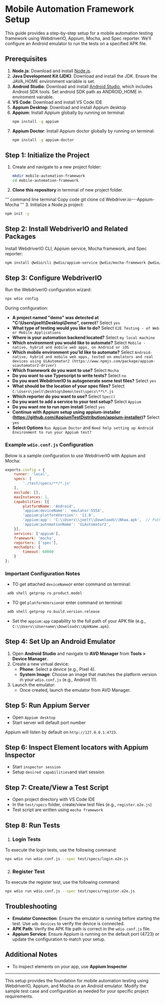 # Mobile Automation Framework Setup

This guide provides a step-by-step setup for a mobile automation testing framework using WebdriverIO, Appium, Mocha, and Spec reporter. We’ll configure an Android emulator to run the tests on a specified APK file.

## Prerequisites

1. **Node.js**: Download and install [Node.js](https://nodejs.org/en/).
2. **Java Development Kit (JDK)**: Download and install the JDK. Ensure the JAVA_HOME environment variable is set.
3. **Android Studio**: Download and install [Android Studio](https://developer.android.com/studio), which includes Android SDK tools. Set android SDK path as ANDROID_HOME in enviroment vairable.
4. **VS Code**: Download and install VS Code IDE
5. **Appium Desktop**: Download and install Appium desktop
6. **Appium**: Install Appium globally by running on terminal:
   ```bash
   npm install -g appium
   ```
6. **Appium Doctor**: Install Appium doctor globally by running on terminal:
   ```bash
   npm install -g appium-doctor
   ```
## Step 1: Initialize the Project

1. Create and navigate to a new project folder:
   ```bash
   mkdir mobile-automation-framework
   cd mobile-automation-framework
   ```
2. **Clone this repository** in terminal of new project folder.

''' command line terminal
Copy code
git clone <repository-url>
cd Webdriver.io---Appium-Mocha
'''
3. Initialize a Node.js project:
   ```bash
   npm init -y
   ```

## Step 2: Install WebdriverIO and Related Packages

Install WebdriverIO CLI, Appium service, Mocha framework, and Spec reporter:

```bash
npm install @wdio/cli @wdio/appium-service @wdio/mocha-framework @wdio/spec-reporter
```

## Step 3: Configure WebdriverIO

Run the WebdriverIO configuration wizard:

```bash
npx wdio config
```

During configuration:
- **A project named "demo" was detected at "C:\Users\joelt\Desktop\Demo", correct**? Select `yes`
- **What type of testing would you like to do?** Select `E2E Testing - of Web or Mobile Applications`
- **Where is your automation backend located?** Select `my local machine`
- **Which environment you would like to automate?** Select `Mobile - native, hybrid and mobile web apps, on Android or iOS`
- **Which mobile environment you'ld like to automate?** Select `Android- native, hybrid and mobile web apps, tested on emulators and real devices using UiAutomator2 (https://www.npmjs.com/package/appium-uiautomator2-driver)`
- **Which framework do you want to use?** Select `Mocha` 
- **Do you want to use Typescript to write tests?** Select `no`
- **Do you want WebdriverIO to autogenerate some test files?** Select `yes`
- **What should be the location of your spec files?** Select `C:\Users\joelt\Desktop\Demo\test\specs\**\*.js`
- **Which reporter do you want to use?** Select `Spec()`
- **Do you want to add a service to your test setup?** Select `Appium`
- **Do you want me to run npm install** Select `yes`
- **Continue with Appium setup using appium-installer (https://github.com/AppiumTestDistribution/appium-installer)?** Select `yes`
- **Select Options** `Run Appium Doctor` and `Need help setting up Android Environment to run your Appium test?`


### Example `wdio.conf.js` Configuration

Below is a sample configuration to use WebdriverIO with Appium and Mocha:

```javascript
exports.config = {
    runner: 'local',
    specs: [
        './test/specs/**/*.js'
    ],
    exclude: [],
    maxInstances: 1,
    capabilities: [{
        platformName: 'Android',
        'appium:deviceName': 'emulator-5554',
        'appium:platformVersion': '11.0',
        'appium:app': 'C:\\Users\\joelt\\Downloads\\Nkwa.apk',  // Path to your APK file
        'appium:automationName': 'UiAutomator2',
    }],
    services: ['appium'],
    framework: 'mocha',
    reporters: ['spec'],
    mochaOpts: {
        timeout: 60000
    }
};
```

### Important Configuration Notes
- TO get attached `deviceName`or enter command on terminal:
 ```bash
  adb shell getprop ro.product.model
   ```
- TO get `platformVersion`or enter command on terminal:
 ```bash
  adb shell getprop ro.build.version.release
   ```
- Set the `appium:app` capability to the full path of your APK file (e.g., `C:\\Users\\Username\\Downloads\\ApkName.apk`).

## Step 4: Set Up an Android Emulator

1. Open **Android Studio** and navigate to **AVD Manager** from **Tools > Device Manager**.
2. Create a new virtual device:
   - **Phone**: Select a device (e.g., Pixel 4).
   - **System Image**: Choose an image that matches the platform version in your `wdio.conf.js` (e.g., Android 11).
3. Launch the emulator:
   - Once created, launch the emulator from AVD Manager.

## Step 5: Run Appium Server
- Open `Appium desktop`
- Start server will default port number

Appium will listen by default on `http://127.0.0.1:4723`.

## Step 6: Inspect Element locators with Appium Inspector
- Start `inspector session`
- Setup `desired capabilities`and start session

## Step 7: Create/View a Test Script

- Open project directory with VS Code IDE
- In the `test/specs` folder, create/view test files (e.g., `register.e2e.js`)
- Test script are written using `mocha framework`

## Step 8: Run Tests
1. ### Login Tests
To execute the login tests, use the following command:

```bash
npx wdio run wdio.conf.js --spec test/specs/login.e2e.js  
```
2. ### Register Test
To execute the register test, use the following command:

```bash
npx wdio run wdio.conf.js --spec test/specs/register.e2e.js
```
## Troubleshooting

- **Emulator Connection**: Ensure the emulator is running before starting the test. Use `adb devices` to verify the device is connected.
- **APK Path**: Verify the APK file path is correct in the `wdio.conf.js` file.
- **Appium Service**: Ensure Appium is running on the default port (4723) or update the configuration to match your setup.

## Additional Notes

- To inspect elements on your app, use **Appium Inspector**

---

This setup provides the foundation for mobile automation testing using WebdriverIO, Appium, and Mocha on an Android emulator. Modify the sample test case and configuration as needed for your specific project requirements.
